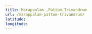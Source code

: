 ```yaml
---
title: Marappalam ,Pattom,Trivandrum
url: /marappalam-pattom-trivandrum/
latitude: 
longitude: 
---
```

